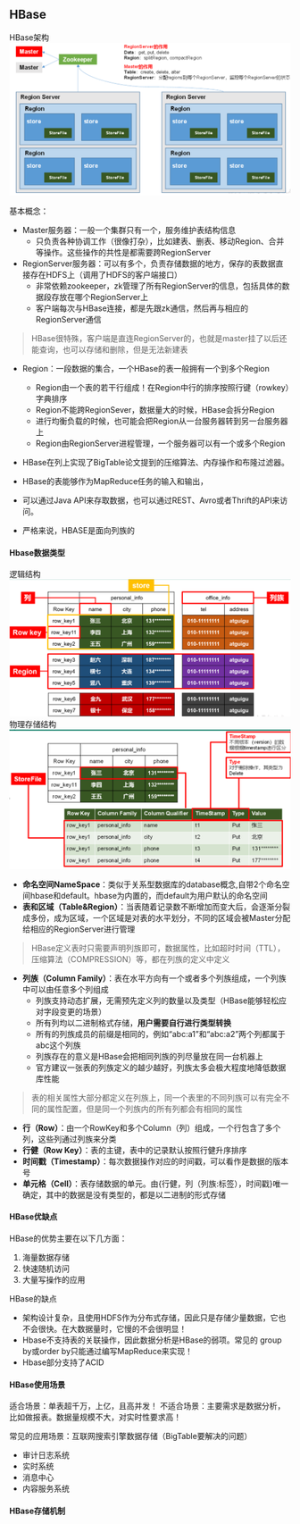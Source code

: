 ## HBase

HBase架构
![iamge](images/HBase架构.png)

基本概念：
- Master服务器：一般一个集群只有一个，服务维护表结构信息
    - 只负责各种协调工作（很像打杂），比如建表、删表、移动Region、合并等操作。这些操作的共性是都需要跨RegionServer
- RegionServer服务器：可以有多个，负责存储数据的地方，保存的表数据直接存在HDFS上（调用了HDFS的客户端接口）
    - 非常依赖zookeeper，zk管理了所有RegionServer的信息，包括具体的数据段存放在哪个RegionServer上
    - 客户端每次与HBase连接，都是先跟zk通信，然后再与相应的RegionServer通信
> HBase很特殊，客户端是直连RegionServer的，也就是master挂了以后还能查询，也可以存储和删除，但是无法新建表
- Region：一段数据的集合，一个HBase的表一般拥有一个到多个Region
    - Region由一个表的若干行组成！在Region中行的排序按照行键（rowkey）字典排序
    - Region不能跨RegionSever，数据量大的时候，HBase会拆分Region
    - 进行均衡负载的时候，也可能会把Region从一台服务器转到另一台服务器上
    - Region由RegionServer进程管理，一个服务器可以有一个或多个Region
    
- HBase在列上实现了BigTable论文提到的压缩算法、内存操作和布隆过滤器。
- HBase的表能够作为MapReduce任务的输入和输出，
- 可以通过Java API来存取数据，也可以通过REST、Avro或者Thrift的API来访问。
- 严格来说，HBASE是面向列族的


#### Hbase数据类型
逻辑结构
![iamges](images/HBase逻辑结构.png)
物理存储结构
![image](images/HBase物理存储结构.png)

- **命名空间NameSpace**：类似于关系型数据库的database概念,自带2个命名空间hbase和default。hbase为内置的，而default为用户默认的命名空间
- **表和区域（Table&Region）**：当表随着记录数不断增加而变大后，会逐渐分裂成多份，成为区域，一个区域是对表的水平划分，不同的区域会被Master分配给相应的RegionServer进行管理
> HBase定义表时只需要声明列族即可，数据属性，比如超时时间（TTL），压缩算法（COMPRESSION）等，都在列族的定义中定义
- **列族（Column Family）**：表在水平方向有一个或者多个列族组成，一个列族中可以由任意多个列组成
    - 列族支持动态扩展，无需预先定义列的数量以及类型（HBase能够轻松应对字段变更的场景）
    - 所有列均以二进制格式存储，**用户需要自行进行类型转换**
    - 所有的列族成员的前缀是相同的，例如“abc:a1”和“abc:a2”两个列都属于abc这个列族
    - 列族存在的意义是HBase会把相同列族的列尽量放在同一台机器上
    - 官方建议一张表的列族定义的越少越好，列族太多会极大程度地降低数据库性能
> 表的相关属性大部分都定义在列族上，同一个表里的不同列族可以有完全不同的属性配置，但是同一个列族内的所有列都会有相同的属性
- **行（Row）**：由一个RowKey和多个Column（列）组成，一个行包含了多个列，这些列通过列族来分类
- **行健（Row Key）**：表的主键，表中的记录默认按照行健升序排序
- **时间戳（Timestamp）**：每次数据操作对应的时间戳，可以看作是数据的版本号
- **单元格（Cell）**：表存储数据的单元。由{行健，列（列族:标签），时间戳}唯一确定，其中的数据是没有类型的，都是以二进制的形式存储



#### HBase优缺点
HBase的优势主要在以下几方面：

1. 海量数据存储
2. 快速随机访问
3. 大量写操作的应用

HBase的缺点
- 架构设计复杂，且使用HDFS作为分布式存储，因此只是存储少量数据，它也不会很快。在大数据量时，它慢的不会很明显！
- Hbase不支持表的关联操作，因此数据分析是HBase的弱项。常见的 group by或order by只能通过编写MapReduce来实现！
- Hbase部分支持了ACID

#### HBase使用场景
适合场景：单表超千万，上亿，且高并发！
不适合场景：主要需求是数据分析，比如做报表。数据量规模不大，对实时性要求高！

常见的应用场景：互联网搜索引擎数据存储（BigTable要解决的问题）
- 审计日志系统
- 实时系统
- 消息中心
- 内容服务系统
 


#### HBase存储机制
